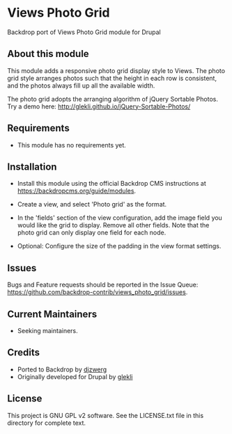 # Views Photo Grid

Backdrop port of Views Photo Grid module for Drupal

## About this module

This module adds a responsive photo grid display style to Views. The photo grid style arranges photos such that the height in each row is consistent, and the photos always fill up all the available width.

The photo grid adopts the arranging algorithm of jQuery Sortable Photos. Try a demo here:
http://glekli.github.io/jQuery-Sortable-Photos/

## Requirements

* This module has no requirements yet.

## Installation

* Install this module using the official Backdrop CMS instructions at
  https://backdropcms.org/guide/modules.
  
* Create a view, and select 'Photo grid' as the format.

* In the 'fields' section of the view configuration, add the image field you would like the grid to display. Remove all other fields. Note that the photo grid can only display one field for each node.

* Optional: Configure the size of the padding in the view format settings.

## Issues

  Bugs and Feature requests should be reported in the Issue Queue:
  https://github.com/backdrop-contrib/views_photo_grid/issues.

## Current Maintainers

* Seeking maintainers.

## Credits

* Ported to Backdrop by [djzwerg](https://github.com/djzwerg)
* Originally developed for Drupal by [glekli](https://github.com/glekli)

## License

This project is GNU GPL v2 software. See the LICENSE.txt file in this directory for complete text.
